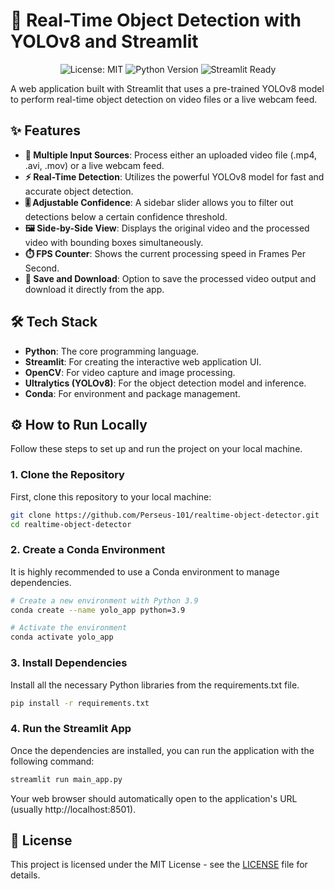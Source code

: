 # **🚀 Real-Time Object Detection with YOLOv8 and Streamlit**

<p align="center">
<img src="https://www.google.com/search?q=https://img.shields.io/badge/License-MIT-yellow.svg" alt="License: MIT">
<img src="https://www.google.com/search?q=https://img.shields.io/badge/Python-3.9%2B-blue.svg" alt="Python Version">
<img src="https://www.google.com/search?q=https://img.shields.io/badge/Streamlit-Ready-brightgreen" alt="Streamlit Ready">
</p>  
A web application built with Streamlit that uses a pre-trained YOLOv8 model to perform real-time object detection on video files or a live webcam feed.

## **✨ Features**

* **🎥 Multiple Input Sources**: Process either an uploaded video file (.mp4, .avi, .mov) or a live webcam feed.  
* **⚡ Real-Time Detection**: Utilizes the powerful YOLOv8 model for fast and accurate object detection.  
* **🎚️ Adjustable Confidence**: A sidebar slider allows you to filter out detections below a certain confidence threshold.  
* **🖼️ Side-by-Side View**: Displays the original video and the processed video with bounding boxes simultaneously.  
* **⏱️ FPS Counter**: Shows the current processing speed in Frames Per Second.  
* **💾 Save and Download**: Option to save the processed video output and download it directly from the app.

## **🛠️ Tech Stack**

* **Python**: The core programming language.  
* **Streamlit**: For creating the interactive web application UI.  
* **OpenCV**: For video capture and image processing.  
* **Ultralytics (YOLOv8)**: For the object detection model and inference.  
* **Conda**: For environment and package management.

## **⚙️ How to Run Locally**

Follow these steps to set up and run the project on your local machine.

### **1\. Clone the Repository**

First, clone this repository to your local machine:

```bash
git clone https://github.com/Perseus-101/realtime-object-detector.git 
cd realtime-object-detector
```

### **2\. Create a Conda Environment**

It is highly recommended to use a Conda environment to manage dependencies.

```bash
# Create a new environment with Python 3.9  
conda create --name yolo_app python=3.9

# Activate the environment  
conda activate yolo_app
```

### **3\. Install Dependencies**

Install all the necessary Python libraries from the requirements.txt file.

```bash
pip install -r requirements.txt
```

### **4\. Run the Streamlit App**

Once the dependencies are installed, you can run the application with the following command:

```bash
streamlit run main_app.py
```

Your web browser should automatically open to the application's URL (usually http://localhost:8501).

## **📜 License**

This project is licensed under the MIT License \- see the [LICENSE](https://www.google.com/search?q=LICENSE) file for details.